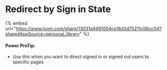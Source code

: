 # Redirect by Sign in State

{% embed url="https://www.loom.com/share/13031a9491004ce18d3d75211c06cc04?sharedAppSource=personal_library" %}



#### Power ProTip:

* Use this when you want to direct signed in or signed out users to specific pages
